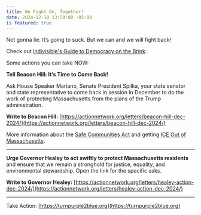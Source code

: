 ```yaml
---
title: We Fight On, Together!
date: 2024-12-10 13:59:00 -05:00
is featured: true
---
```


Not gonna lie. It’s going to suck. But we can and we will fight back!

Check out [Indivisible's Guide to Democracy on the Brink](https://turnpurple2blue.org/2024/12/01/indivisible-a-practical-guide-to-democracy-on-the-brink/).

Some actions you can take NOW:

**Tell Beacon Hill: It’s Time to Come Back!**

Ask House Speaker Mariano, Senate President Spilka, your state senator and state representative to come back in session in December to do the work of protecting Massachusetts from the plans of the Trump administration. 

**Write to Beacon Hill:** [https://actionnetwork.org/letters/beacon-hill-dec-2024/](https://actionnetwork.org/letters/beacon-hill-dec-2024/)

More information about the [Safe Communities Act](https://miracoalition.org/wp-content/uploads/2023/02/SCA-Factsheet-2023-24.pdf) and getting [ICE Out of Massachusetts](https://www.aclum.org/sites/default/files/ice_out_of_mass_factsheet_december_2023.pdf).

---

**Urge Governor Healey to act swiftly to protect Massachusetts residents** and ensure that we remain a stronghold for justice, equality, and environmental stewardship. Open the link for the specific asks.

**Write to Governor Healey:**   [https://actionnetwork.org/letters/healey-action-dec-2024/](https://actionnetwork.org/letters/healey-action-dec-2024/)

---

Take Action: [https://turnpurple2blue.org](https://turnpurple2blue.org)